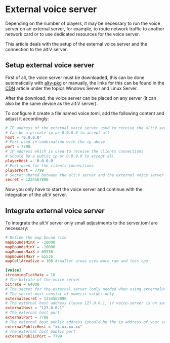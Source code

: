 ﻿# External voice server

Depending on the number of players, it may be necessary to run the voice server on an external server, for example, to route network traffic to another network card or to use dedicated resources for the voice server.

This article deals with the setup of the external voice server and the connection to the alt:V server.

## Setup external voice server

First of all, the voice server must be downloaded, this can be done automatically with [altv-pkg](https://github.com/altmp/altv-pkg) or manually, the links for this can be found in the [CDN](https://docs.altv.mp/articles/cdn_links.html) article under the topics Windows Server and Linux Server.

After the download, the voice server can be placed on any server (it can also be the same device as the alt:V server).

To configure it create a file named voice.toml, add the following content and adjust it accordingly:

```toml
# IP address of the external voice server used to receive the alt:V servers voice connection
# Can be a private ip or 0.0.0.0 to accept all
host = '0.0.0.0'
# Port used in combination with the ip above
port = 7798
# IP address which is used to receive the clients connections
# Should be a public ip or 0.0.0.0 to accept all
playerHost = '0.0.0.0'
# Port used for the clients connections
playerPort = 7799
# Secret shared between the alt:V server and the external voice server
secret = 1234567890
```

Now you only have to start the voice server and continue with the integration of the alt:V server.

## Integrate external voice server

To integrate the alt:V server only small adjustments to the server.toml are necessary:

```toml
# Define the map bound size
mapBoundsMinX = -10000
mapBoundsMinY = -10000
mapBoundsMaxX = 65536
mapBoundsMaxY = 65536
mapCellAreaSize = 100 #smaller areas uses more ram and less cpu

[voice]
streamingTickRate = 10
# The bitrate of the voice server
bitrate = 64000
# The secret for the external server (only needed when using externalHost)
# The secret must consist of numeric values only
externalSecret = 1234567890
# The external host address (leave 127.0.0.1, if voice-server is on same machine)
externalHost = "127.0.0.1"
# The external host port
externalPort = 7798
# The external host public address (should be the ip address of your server, not localhost!)
externalPublicHost = "xx.xx.xx.xx"
# The external host public port
externalPublicPort = 7799
```
